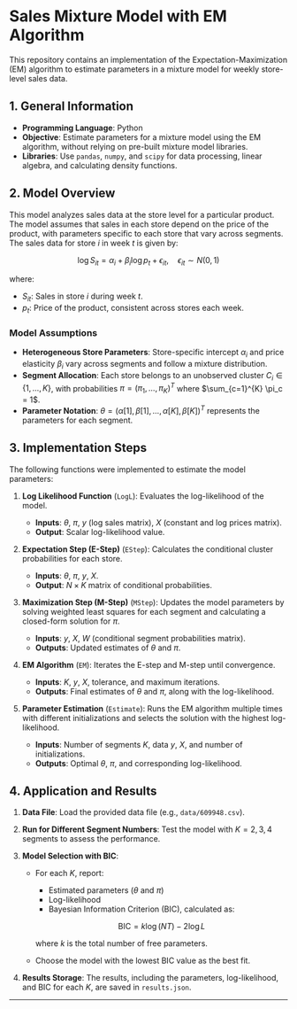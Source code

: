 # Sales Mixture Model with EM Algorithm

This repository contains an implementation of the Expectation-Maximization (EM) algorithm to estimate parameters in a mixture model for weekly store-level sales data.

## 1. General Information
- **Programming Language**: Python
- **Objective**: Estimate parameters for a mixture model using the EM algorithm, without relying on pre-built mixture model libraries.
- **Libraries**: Use `pandas`, `numpy`, and `scipy` for data processing, linear algebra, and calculating density functions.

## 2. Model Overview
This model analyzes sales data at the store level for a particular product. The model assumes that sales in each store depend on the price of the product, with parameters specific to each store that vary across segments. The sales data for store *i* in week *t* is given by:

$$
\log S_{it} = \alpha_i + \beta_i \log p_t + \epsilon_{it}, \quad \epsilon_{it} \sim N(0,1)
$$

where:
- $S_{it}$: Sales in store *i* during week *t*.
- $p_t$: Price of the product, consistent across stores each week.

### Model Assumptions
- **Heterogeneous Store Parameters**: Store-specific intercept $\alpha_i$ and price elasticity $\beta_i$ vary across segments and follow a mixture distribution.
- **Segment Allocation**: Each store belongs to an unobserved cluster $C_i \in \{1, \dots, K\}$, with probabilities $\pi = (\pi_1, \dots, \pi_K)^T$ where $\sum_{c=1}^{K} \pi_c = 1$.
- **Parameter Notation**: $\theta = (\alpha[1], \beta[1], \dots, \alpha[K], \beta[K])^T$ represents the parameters for each segment.

## 3. Implementation Steps

The following functions were implemented to estimate the model parameters:

1. **Log Likelihood Function** (`LogL`): Evaluates the log-likelihood of the model.
   - **Inputs**: $\theta$, $\pi$, $y$ (log sales matrix), $X$ (constant and log prices matrix).
   - **Output**: Scalar log-likelihood value.

2. **Expectation Step (E-Step)** (`EStep`): Calculates the conditional cluster probabilities for each store.
   - **Inputs**: $\theta$, $\pi$, $y$, $X$.
   - **Output**: $N \times K$ matrix of conditional probabilities.

3. **Maximization Step (M-Step)** (`MStep`): Updates the model parameters by solving weighted least squares for each segment and calculating a closed-form solution for $\pi$.
   - **Inputs**: $y$, $X$, $W$ (conditional segment probabilities matrix).
   - **Outputs**: Updated estimates of $\theta$ and $\pi$.

4. **EM Algorithm** (`EM`): Iterates the E-step and M-step until convergence.
   - **Inputs**: $K$, $y$, $X$, tolerance, and maximum iterations.
   - **Outputs**: Final estimates of $\theta$ and $\pi$, along with the log-likelihood.

5. **Parameter Estimation** (`Estimate`): Runs the EM algorithm multiple times with different initializations and selects the solution with the highest log-likelihood.
   - **Inputs**: Number of segments $K$, data $y$, $X$, and number of initializations.
   - **Outputs**: Optimal $\theta$, $\pi$, and corresponding log-likelihood.

## 4. Application and Results

1. **Data File**: Load the provided data file (e.g., `data/609948.csv`).
2. **Run for Different Segment Numbers**: Test the model with $K = 2, 3, 4$ segments to assess the performance.
3. **Model Selection with BIC**:
   - For each $K$, report:
     - Estimated parameters ($\theta$ and $\pi$)
     - Log-likelihood
     - Bayesian Information Criterion (BIC), calculated as:

     $$
     \text{BIC} = k \log(NT) - 2 \log L
     $$

     where $k$ is the total number of free parameters.
   - Choose the model with the lowest BIC value as the best fit.

4. **Results Storage**: The results, including the parameters, log-likelihood, and BIC for each $K$, are saved in `results.json`.

---
